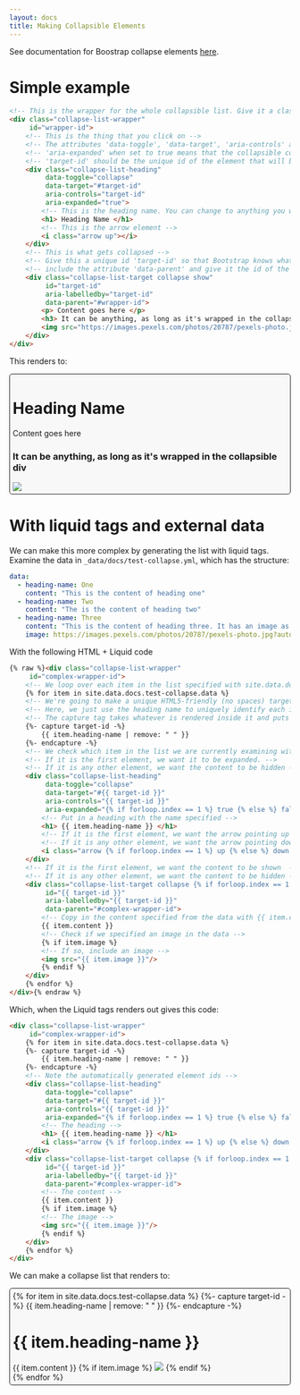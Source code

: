 ```yaml
---
layout: docs
title: Making Collapsible Elements
---
```


See documentation for Boostrap collapse elements [here](http://getbootstrap.com/docs/4.0/components/collapse/).

# Simple example

```html
<!-- This is the wrapper for the whole collapsible list. Give it a class name so you can style it and give it a unique id to reference later -->
<div class="collapse-list-wrapper" 
     id="wrapper-id">
    <!-- This is the thing that you click on -->
    <!-- The attributes 'data-toggle', 'data-target', 'aria-controls' and 'aria-expanded' are required by Bootstrap to make the collapse work -->
    <!-- 'aria-expanded' when set to true means that the collapsible content pointed to by 'target-id' will be expanded upon loading -->
    <!-- 'target-id' should be the unique id of the element that will be collapsed upon clicking the heading -->
    <div class="collapse-list-heading" 
         data-toggle="collapse" 
         data-target="#target-id" 
         aria-controls="target-id" 
         aria-expanded="true">
        <!-- This is the heading name. You can change to anything you want, but h1 is a good size for a title -->
        <h1> Heading Name </h1>
        <!-- This is the arrow element -->
        <i class="arrow up"></i>
    </div>
    <!-- This is what gets collapsed -->
    <!-- Give this a unique id 'target-id' so that Bootstrap knows what gets collapsed when you click on the corresponding heading -->
    <!-- include the attribute 'data-parent' and give it the id of the list wrapper if you only want one item in the collapse list to be open at once. If 'data-parent' is not included in each target element, then all collapsible elements can be open at once -->
    <div class="collapse-list-target collapse show" 
         id="target-id" 
         aria-labelledby="target-id" 
         data-parent="#wrapper-id">
        <p> Content goes here </p>
        <h3> It can be anything, as long as it's wrapped in the collapsible div </h3>
        <img src="https://images.pexels.com/photos/20787/pexels-photo.jpg?auto=compress&cs=tinysrgb&dpr=2&h=650&w=940"/>
    </div>
</div>
```

This renders to:

<div style="background-color: #f8f8f8; border-color: rgb(222, 226, 230); border-radius: 0.3rem; border: solid 1px; padding: 5px;">
<!-- This is the wrapper for the whole collapsible list. Give it a class name so you can style it and give it a unique id to reference later -->
<div class="collapse-list-wrapper" 
     id="wrapper-id">
    <!-- This is the thing that you click on -->
    <!-- The attributes 'data-toggle', 'data-target', 'aria-controls' and 'aria-expanded' are required by Bootstrap to make the collapse work -->
    <!-- 'aria-expanded' when set to true means that the collapsible content pointed to by 'target-id' will be expanded upon loading -->
    <!-- 'target-id' should be the unique id of the element that will be collapsed upon clicking the heading -->
    <div class="collapse-list-heading" 
         data-toggle="collapse" 
         data-target="#target-id" 
         aria-controls="target-id" 
         aria-expanded="true">
        <!-- This is the heading name. You can change to anything you want, but h1 is a good size for a title -->
        <h1> Heading Name </h1>
        <!-- This is the arrow element -->
        <i class="arrow up"></i>
    </div>
    <!-- This is what gets collapsed -->
    <!-- Give this a unique id 'target-id' so that Bootstrap knows what gets collapsed when you click on the corresponding heading -->
    <!-- include the attribute 'data-parent' and give it the id of the list wrapper if you only want one item in the collapse list to be open at once. If 'data-parent' is not included in each target element, then all collapsible elements can be open at once -->
    <div class="collapse-list-target collapse show" 
         id="target-id" 
         aria-labelledby="target-id" 
         data-parent="wrapper-id">
        <p> Content goes here </p>
        <h3> It can be anything, as long as it's wrapped in the collapsible div </h3>
        <img src="https://images.pexels.com/photos/20787/pexels-photo.jpg?auto=compress&cs=tinysrgb&dpr=2&h=650&w=940"/>
    </div>
</div>
</div>

# With liquid tags and external data

We can make this more complex by generating the list with liquid tags. Examine the data in `_data/docs/test-collapse.yml`, which has the structure:

```yml
data:
  - heading-name: One
    content: "This is the content of heading one"
  - heading-name: Two
    content: "The is the content of heading two"
  - heading-name: Three
    content: "This is the content of heading three. It has an image as well"
    image: https://images.pexels.com/photos/20787/pexels-photo.jpg?auto=compress&cs=tinysrgb&dpr=2&h=650&w=940
```

With the following HTML + Liquid code

```html
{% raw %}<div class="collapse-list-wrapper" 
     id="complex-wrapper-id">
    <!-- We loop over each item in the list specified with site.data.docs.test-collapse.data -->
    {% for item in site.data.docs.test-collapse.data %}
    <!-- We're going to make a unique HTML5-friendly (no spaces) target id to use from the data -->
    <!-- Here, we just use the heading name to uniquely identify each item in the collapse list -->
    <!-- The capture tag takes whatever is rendered inside it and puts it in a string contained in the variable 'target-id' to use later -->
    {%- capture target-id -%}
        {{ item.heading-name | remove: " " }}
    {%- endcapture -%}
    <!-- We check which item in the list we are currently examining with forloop.index -->
    <!-- If it is the first element, we want it to be expanded. -->
    <!-- If it is any other element, we want the content to be hidden -->
    <div class="collapse-list-heading" 
         data-toggle="collapse" 
         data-target="#{{ target-id }}" 
         aria-controls="{{ target-id }}" 
         aria-expanded="{% if forloop.index == 1 %} true {% else %} false {% endif %}">
        <!-- Put in a heading with the name specified -->
        <h1> {{ item.heading-name }} </h1>
        <!-- If it is the first element, we want the arrow pointing up -->
        <!-- If it is any other element, we want the arrow pointing down -->
        <i class="arrow {% if forloop.index == 1 %} up {% else %} down {% endif %}"></i>
    </div>
    <!-- If it is the first element, we want the content to be shown  -->
    <!-- If it is any other element, we want the content to be hidden -->
    <div class="collapse-list-target collapse {% if forloop.index == 1 %} show {% endif %}" 
         id="{{ target-id }}" 
         aria-labelledby="{{ target-id }}" 
         data-parent="#complex-wrapper-id">
        <!-- Copy in the content specified from the data with {{ item.content }} -->
        {{ item.content }}
        <!-- Check if we specified an image in the data -->
        {% if item.image %}
        <!-- If so, include an image -->
        <img src="{{ item.image }}"/>
        {% endif %}
    </div>
    {% endfor %}
</div>{% endraw %}
```

Which, when the Liquid tags renders out gives this code:

```html
<div class="collapse-list-wrapper" 
     id="complex-wrapper-id">
    {% for item in site.data.docs.test-collapse.data %}
    {%- capture target-id -%}
        {{ item.heading-name | remove: " " }}
    {%- endcapture -%}
    <!-- Note the automatically generated element ids -->
    <div class="collapse-list-heading" 
         data-toggle="collapse" 
         data-target="#{{ target-id }}" 
         aria-controls="{{ target-id }}" 
         aria-expanded="{% if forloop.index == 1 %} true {% else %} false {% endif %}">
        <!-- The heading -->
        <h1> {{ item.heading-name }} </h1>
        <i class="arrow {% if forloop.index == 1 %} up {% else %} down {% endif %}"></i>
    </div>
    <div class="collapse-list-target collapse {% if forloop.index == 1 %} show {% endif %}" 
         id="{{ target-id }}" 
         aria-labelledby="{{ target-id }}" 
         data-parent="#complex-wrapper-id">
        <!-- The content -->
        {{ item.content }}
        {% if item.image %}
        <!-- The image -->
        <img src="{{ item.image }}"/>
        {% endif %}
    </div>
    {% endfor %}
</div>
```

We can make a collapse list that renders to:

<div style="background-color: #f8f8f8; border-radius: 0.3rem; border: solid 1px; padding: 5px;">
    <div class="collapse-list-wrapper" 
         id="complex-wrapper-id">
        <!-- We loop over each item in the list specified with site.data.docs.test-collapse.data -->
        {% for item in site.data.docs.test-collapse.data %}
        <!-- We're going to make a unique HTML5-friendly (no spaces) target id to use from the data -->
        <!-- Here, we just use the heading name to uniquely identify each item in the collapse list -->
        <!-- The capture tag takes whatever is rendered inside it and puts it in a string contained in the variable 'target-id' to use later -->
        {%- capture target-id -%}
            {{ item.heading-name | remove: " " }}
        {%- endcapture -%}
        <!-- We check which item in the list we are currently examining with forloop.index -->
        <!-- If it is the first element, we want it to be expanded. -->
        <!-- If it is any other element, we want the content to be hidden -->
        <div class="collapse-list-heading" 
             data-toggle="collapse" 
             data-target="#{{ target-id }}" 
             aria-controls="{{ target-id }}" 
             aria-expanded="{% if forloop.index == 1 %} true {% else %} false {% endif %}">
            <!-- Put in a heading with the name specified -->
            <h1> {{ item.heading-name }} </h1>
            <!-- If it is the first element, we want the arrow pointing up -->
            <!-- If it is any other element, we want the arrow pointing down -->
            <i class="arrow {% if forloop.index == 1 %} up {% else %} down {% endif %}"></i>
        </div>
        <!-- If it is the first element, we want the content to be shown  -->
        <!-- If it is any other element, we want the content to be hidden -->
        <div class="collapse-list-target collapse {% if forloop.index == 1 %} show {% endif %}" 
             id="{{ target-id }}" 
             aria-labelledby="{{ target-id }}" 
             data-parent="#complex-wrapper-id">
            <!-- Copy in the content specified from the data with {{ item.content }} -->
            {{ item.content }}
            <!-- Check if we specified an image in the data -->
            {% if item.image %}
            <!-- If so, include an image -->
            <img src="{{ item.image }}"/>
            {% endif %}
        </div>
        {% endfor %}
    </div>
</div>
